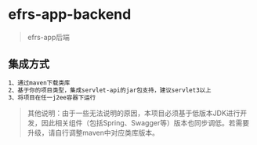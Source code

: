 # efrs-app-backend

> efrs-app后端

## 集成方式

``` bash
1、通过maven下载类库
2、基于你的项目类型，集成servlet-api的jar包支持，建议servlet3以上
3、将项目在任一j2ee容器下运行
```

> 其他说明：由于一些无法说明的原因，本项目必须基于低版本JDK进行开发，因此相关组件（包括Spring、Swagger等）版本也同步调低。若需要升级，请自行调整maven中对应类库版本。

